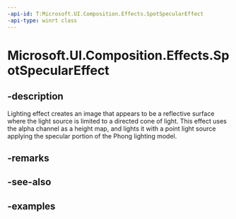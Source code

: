 ```yaml
---
-api-id: T:Microsoft.UI.Composition.Effects.SpotSpecularEffect
-api-type: winrt class
---
```


<!-- Class syntax.
public class SpotSpecularEffect : IGraphicsEffect, IGraphicsEffectSource
-->

# Microsoft.UI.Composition.Effects.SpotSpecularEffect

## -description
Lighting effect creates an image that appears to be a reflective surface where the light source is limited to a directed cone of light. This effect uses the alpha channel as a height map, and lights it with a point light source applying the specular portion of the Phong lighting model. 

## -remarks

## -see-also

## -examples

